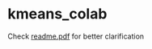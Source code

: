 # kmeans_colab

Check [readme.pdf](https://github.com/RandCoding/kmeans_colab/blob/master/readme.pdf) for better clarification
